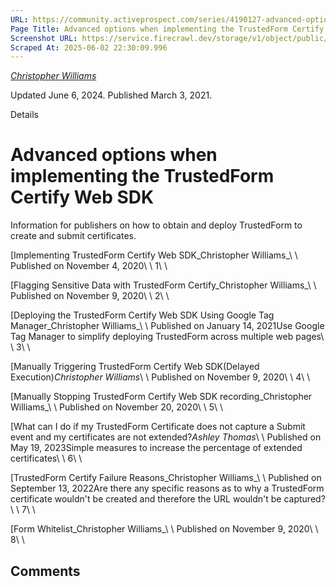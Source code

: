 ```yaml
---
URL: https://community.activeprospect.com/series/4190127-advanced-options-when-implementing-the-trustedform-certify-web-sdk
Page Title: Advanced options when implementing the TrustedForm Certify Web SDK
Screenshot URL: https://service.firecrawl.dev/storage/v1/object/public/media/screenshot-edacddc8-ea2b-44c2-b5e0-eeb84f2a2732.png
Scraped At: 2025-06-02 22:30:09.996
---
```



[_Christopher Williams_](https://community.activeprospect.com/memberships/7846678-christopher-williams)

Updated June 6, 2024. Published March 3, 2021.

Details

# Advanced options when implementing the TrustedForm Certify Web SDK

Information for publishers on how to obtain and deploy TrustedForm to create and submit certificates.

[Implementing TrustedForm Certify Web SDK_Christopher Williams_\\
\\
Published on November 4, 2020\\
\\
1\\
\\

[Flagging Sensitive Data with TrustedForm Certify_Christopher Williams_\\
\\
Published on November 9, 2020\\
\\
2\\
\\

[Deploying the TrustedForm Certify Web SDK Using Google Tag Manager_Christopher Williams_\\
\\
Published on January 14, 2021Use Google Tag Manager to simplify deploying TrustedForm across multiple web pages\\
\\
3\\
\\

[Manually Triggering TrustedForm Certify Web SDK(Delayed Execution)_Christopher Williams_\\
\\
Published on November 9, 2020\\
\\
4\\
\\

[Manually Stopping TrustedForm Certify Web SDK recording_Christopher Williams_\\
\\
Published on November 20, 2020\\
\\
5\\
\\

[What can I do if my TrustedForm Certificate does not capture a Submit event and my certificates are not extended?_Ashley Thomas_\\
\\
Published on May 19, 2023Simple measures to increase the percentage of extended certificates\\
\\
6\\
\\

[TrustedForm Certify Failure Reasons_Christopher Williams_\\
\\
Published on September 13, 2022Are there any specific reasons as to why a TrustedForm certificate wouldn't be created and therefore the URL wouldn't be captured?\\
\\
7\\
\\

[Form Whitelist_Christopher Williams_\\
\\
Published on November 9, 2020\\
\\
8\\
\\

## Comments
